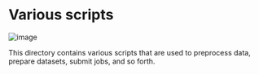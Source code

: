 # Various scripts #

![image](https://github.com/jamesmcclain/geospatial-time-series/assets/11281373/a11fa9b6-95bc-4410-958a-3131eed67737)

This directory contains various scripts that are used to preprocess data, prepare datasets, submit jobs, and so forth.
